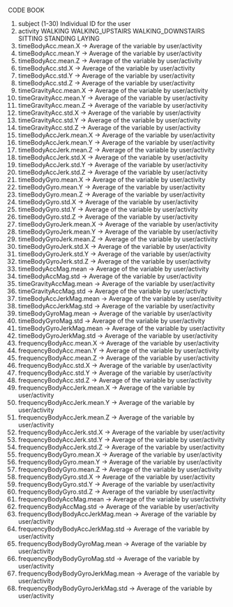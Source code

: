 CODE BOOK

1. subject (1-30)
	Individual ID for the user
2. activity 
	WALKING
	WALKING_UPSTAIRS
	WALKING_DOWNSTAIRS
	SITTING
	STANDING
	LAYING
3. timeBodyAcc.mean.X -> Average of the variable by user/activity
4. timeBodyAcc.mean.Y -> Average of the variable by user/activity
5. timeBodyAcc.mean.Z -> Average of the variable by user/activity
6. timeBodyAcc.std.X -> Average of the variable by user/activity
7. timeBodyAcc.std.Y -> Average of the variable by user/activity
8. timeBodyAcc.std.Z -> Average of the variable by user/activity
9. timeGravityAcc.mean.X -> Average of the variable by user/activity
10. timeGravityAcc.mean.Y -> Average of the variable by user/activity
11. timeGravityAcc.mean.Z -> Average of the variable by user/activity
12. timeGravityAcc.std.X -> Average of the variable by user/activity
13. timeGravityAcc.std.Y -> Average of the variable by user/activity
14. timeGravityAcc.std.Z -> Average of the variable by user/activity
15. timeBodyAccJerk.mean.X -> Average of the variable by user/activity
16. timeBodyAccJerk.mean.Y -> Average of the variable by user/activity
17. timeBodyAccJerk.mean.Z -> Average of the variable by user/activity
18. timeBodyAccJerk.std.X -> Average of the variable by user/activity
19. timeBodyAccJerk.std.Y -> Average of the variable by user/activity
20. timeBodyAccJerk.std.Z -> Average of the variable by user/activity
21. timeBodyGyro.mean.X -> Average of the variable by user/activity
22. timeBodyGyro.mean.Y -> Average of the variable by user/activity
23. timeBodyGyro.mean.Z -> Average of the variable by user/activity
24. timeBodyGyro.std.X -> Average of the variable by user/activity
25. timeBodyGyro.std.Y -> Average of the variable by user/activity
26. timeBodyGyro.std.Z -> Average of the variable by user/activity
27. timeBodyGyroJerk.mean.X -> Average of the variable by user/activity
28. timeBodyGyroJerk.mean.Y -> Average of the variable by user/activity
29. timeBodyGyroJerk.mean.Z -> Average of the variable by user/activity
30. timeBodyGyroJerk.std.X -> Average of the variable by user/activity
31. timeBodyGyroJerk.std.Y -> Average of the variable by user/activity
32. timeBodyGyroJerk.std.Z -> Average of the variable by user/activity
33. timeBodyAccMag.mean -> Average of the variable by user/activity
34. timeBodyAccMag.std -> Average of the variable by user/activity
35. timeGravityAccMag.mean -> Average of the variable by user/activity
36. timeGravityAccMag.std -> Average of the variable by user/activity
37. timeBodyAccJerkMag.mean -> Average of the variable by user/activity
38. timeBodyAccJerkMag.std -> Average of the variable by user/activity
39. timeBodyGyroMag.mean -> Average of the variable by user/activity
40. timeBodyGyroMag.std -> Average of the variable by user/activity
41. timeBodyGyroJerkMag.mean -> Average of the variable by user/activity
42. timeBodyGyroJerkMag.std -> Average of the variable by user/activity
43. frequencyBodyAcc.mean.X -> Average of the variable by user/activity
44. frequencyBodyAcc.mean.Y -> Average of the variable by user/activity
45. frequencyBodyAcc.mean.Z -> Average of the variable by user/activity
46. frequencyBodyAcc.std.X -> Average of the variable by user/activity
47. frequencyBodyAcc.std.Y -> Average of the variable by user/activity
48. frequencyBodyAcc.std.Z -> Average of the variable by user/activity
49. frequencyBodyAccJerk.mean.X -> Average of the variable by user/activity
50. frequencyBodyAccJerk.mean.Y -> Average of the variable by user/activity
51. frequencyBodyAccJerk.mean.Z -> Average of the variable by user/activity
52. frequencyBodyAccJerk.std.X -> Average of the variable by user/activity
53. frequencyBodyAccJerk.std.Y -> Average of the variable by user/activity
54. frequencyBodyAccJerk.std.Z -> Average of the variable by user/activity
55. frequencyBodyGyro.mean.X -> Average of the variable by user/activity
56. frequencyBodyGyro.mean.Y -> Average of the variable by user/activity
57. frequencyBodyGyro.mean.Z -> Average of the variable by user/activity
58. frequencyBodyGyro.std.X -> Average of the variable by user/activity
59. frequencyBodyGyro.std.Y -> Average of the variable by user/activity
60. frequencyBodyGyro.std.Z -> Average of the variable by user/activity
61. frequencyBodyAccMag.mean -> Average of the variable by user/activity
62. frequencyBodyAccMag.std -> Average of the variable by user/activity
63. frequencyBodyBodyAccJerkMag.mean -> Average of the variable by user/activity
64. frequencyBodyBodyAccJerkMag.std -> Average of the variable by user/activity
65. frequencyBodyBodyGyroMag.mean -> Average of the variable by user/activity
66. frequencyBodyBodyGyroMag.std -> Average of the variable by user/activity
67. frequencyBodyBodyGyroJerkMag.mean -> Average of the variable by user/activity
68. frequencyBodyBodyGyroJerkMag.std -> Average of the variable by user/activity